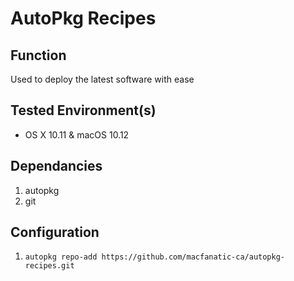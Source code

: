 # AutoPkg Recipes

## Function
Used to deploy the latest software with ease

## Tested Environment(s)
* OS X 10.11 & macOS 10.12

## Dependancies
1. autopkg
2. git

## Configuration
1. `autopkg repo-add https://github.com/macfanatic-ca/autopkg-recipes.git`
